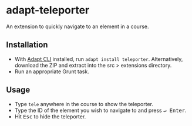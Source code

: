 # adapt-teleporter

An extension to quickly navigate to an element in a course.

## Installation

* With [Adapt CLI](https://github.com/adaptlearning/adapt-cli) installed, run `adapt install teleporter`. Alternatively, download the ZIP and extract into the src > extensions directory.
* Run an appropriate Grunt task.

## Usage

* Type `tele` anywhere in the course to show the teleporter.
* Type the ID of the element you wish to navigate to and press <kbd>↵ Enter</kbd>.
* Hit <kbd>Esc</kbd> to hide the teleporter.